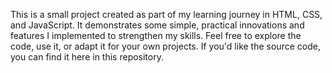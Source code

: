 This is a small project created as part of my learning journey in HTML, CSS, and JavaScript. It demonstrates some simple, practical innovations and features I implemented to strengthen my skills.
Feel free to explore the code, use it, or adapt it for your own projects. If you'd like the source code, you can find it here in this repository.
